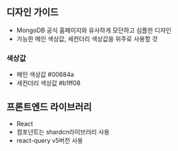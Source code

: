 ## 디자인 가이드
- MongoDB 공식 홈페이지와 유사하게 모던하고 심플한 디자인
- 가능한 메인 색상값, 세컨더리 색상값을 위주로 사용할 것

### 색상값
- 메인 색상값 #00684a
- 세컨더리 색상값  #b1ff08

## 프론트엔드 라이브러리
- React
- 컴포넌트는 shardcn라이브러리 사용
- react-query v5버전 사용
